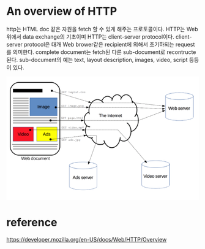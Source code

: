 # An overview of HTTP
http는 HTML doc 같은 자원을 fetch 할 수 있게 해주는 프로토콜이다. HTTP는 Web 위에서 data exchange의 기초이며 HTTP는 client-server protocol이다. client-server protocol은 대개 Web brower같은 recipient에 의해서 초기하되는 request를 의미한다. complete document는 fetch된 다른 sub-document로 recontructe된다. sub-document의 예는 text, layout description, images, video, script 등등이 있다.

![image](../img/overviewHTTP_1.PNG)

# reference
https://developer.mozilla.org/en-US/docs/Web/HTTP/Overview